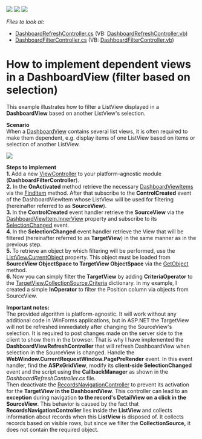 <!-- default badges list -->
![](https://img.shields.io/endpoint?url=https://codecentral.devexpress.com/api/v1/VersionRange/128591509/22.2.4%2B)
[![](https://img.shields.io/badge/Open_in_DevExpress_Support_Center-FF7200?style=flat-square&logo=DevExpress&logoColor=white)](https://supportcenter.devexpress.com/ticket/details/E4916)
[![](https://img.shields.io/badge/📖_How_to_use_DevExpress_Examples-e9f6fc?style=flat-square)](https://docs.devexpress.com/GeneralInformation/403183)
<!-- default badges end -->
<!-- default file list -->
*Files to look at*:

* [DashboardRefreshController.cs](./CS/Solution3.Module.Web/Controllers/DashboardRefreshController.cs) (VB: [DashboardRefreshController.vb](./VB/Solution3.Module.Web/Controllers/DashboardRefreshController.vb))
* [DashboardFilterController.cs](./CS/Solution3.Module/Controllers/DashboardFilterController.cs) (VB: [DashboardFilterController.vb](./VB/Solution3.Module/Controllers/DashboardFilterController.vb))
<!-- default file list end -->
# How to implement dependent views in a DashboardView (filter based on selection)


<p>This example illustrates how to filter a ListView displayed in a <strong>DashboardView</strong> based on another ListView's selection.</p>
<p><strong>Scenario</strong><br /> When a <a href="http://documentation.devexpress.com/#xaf/clsDevExpressExpressAppDashboardViewtopic"><u>DashboardView</u></a> contains several list views, it is often required to make them dependent, e.g. display items of one ListView based on items or selection of another ListView.</p>
<p><img src="https://raw.githubusercontent.com/DevExpress-Examples/how-to-implement-dependent-views-in-a-dashboardview-filter-based-on-selection-e4916/17.2.3+/media/102b0bfd-189f-11e4-80b8-00155d624807.png"></p>
<p><strong>Steps to implement</strong><br /> <strong>1. </strong>Add a new <a href="http://documentation.devexpress.com/#Xaf/clsDevExpressExpressAppViewControllertopic"><u>ViewController</u></a> to your platform-agnostic module (<strong>DashboardFilterController</strong>).<br /> <strong>2.</strong> In the <strong>OnActivated</strong> method retrieve the necessary <a href="http://documentation.devexpress.com/#Xaf/clsDevExpressExpressAppEditorsDashboardViewItemtopic"><u>DashboardViewItems</u></a> via the <a href="http://documentation.devexpress.com/#Xaf/DevExpressExpressAppCompositeView_FindItemtopic"><u>FindItem</u></a> method. After that subscribe to the <strong>ControlCreated</strong> event of the DashboardViewItem whose ListView will be used for filtering (hereinafter referred to as <strong>SourceView</strong>).<br /> <strong>3. </strong>In the <strong>ControlCreated</strong> event handler retrieve the <strong>SourceView</strong> via the <a href="http://documentation.devexpress.com/#Xaf/DevExpressExpressAppEditorsDashboardViewItem_InnerViewtopic"><u>DashboardViewItem.InnerView</u></a> property and subscribe to its <a href="http://documentation.devexpress.com/#Xaf/DevExpressExpressAppView_SelectionChangedtopic"><u>SelectionChanged</u></a> event.<br /> <strong>4. </strong>In the <strong>SelectionChanged</strong> event handler retrieve the View that will be filtered (hereinafter referred to as <strong>TargetView</strong>) in the same manner as in the previous step.<br /> <strong>5. </strong>To retrieve an object by which filtering will be performed, use the <a href="http://documentation.devexpress.com/#Xaf/DevExpressExpressAppListView_CurrentObjecttopic"><u>ListView.CurrentObject</u></a> property. This object must be loaded from<strong> SourceView ObjectSpace to TargetView ObjectSpace</strong> via the <a href="http://documentation.devexpress.com/#Xaf/DevExpressExpressAppIObjectSpace_GetObjecttopic"><u>GetObject</u></a> method.<br /> <strong>6. </strong>Now you can simply filter the <strong>TargetView</strong> by adding <strong>CriteriaOperator</strong> to the <a href="http://documentation.devexpress.com/#Xaf/DevExpressExpressAppCollectionSourceBase_Criteriatopic"><u>TargetView.CollectionSource.Criteria</u></a> dictionary. In my example, I created a simple <strong>InOperator</strong> to filter the Position column via objects from SourceView.</p>
<p><strong>Important notes:<br /> </strong>The provided algorithm is platform-agnostic. It will work without any additional code in WinForms applications, but in ASP.NET the TargetView will not be refreshed immediately after changing the SourceView's selection. It is required to post changes made on the server side to the client to show them in the browser. That is why I have implemented the <strong>DashboardViewRefreshController</strong> that will refresh DashboardView when selection in the SourceView is changed. Handle the <strong>WebWindow.CurrentRequestWindow.PagePreRender</strong> event. In this event handler, find the <strong>ASPxGridView</strong>, modify its <strong>client-side SelectionChanged</strong> event and the script using the <strong>CallbackManager</strong> as shown in the <em>DashboardRefreshController.cs</em> file.<br /> Then deactivate the <a href="http://documentation.devexpress.com/#xaf/clsDevExpressExpressAppSystemModuleRecordsNavigationControllertopic"><u>RecordsNavigationController</u></a> to prevent its activation for the <strong>TargetView in the DashboardView</strong>. This controller can lead to an <strong>exception</strong> during navigation <strong>to the record's DetailView on a click in the SourceView</strong>. This behavior is caused by the fact that <strong>RecordsNavigationController</strong> lies inside the <strong>ListView </strong>and collects information about records when this <strong>ListView</strong> is disposed of. It collects records based on visible rows, but since we filter the <strong>CollectionSource,</strong> it does not contain the required object.</p>

<br/>


